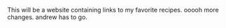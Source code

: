 This will be a website containing links to my favorite recipes.
ooooh more changes.
andrew has to go.
